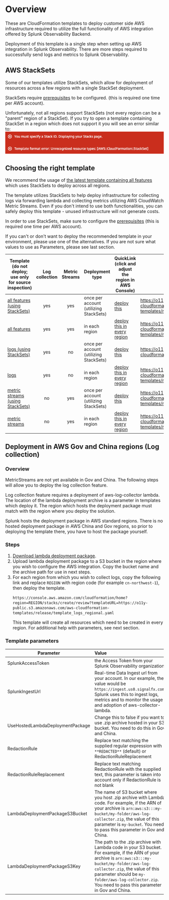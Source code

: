 # Overview

These are CloudFormation templates to deploy customer side AWS infrastructure required to utilize the full functionality of AWS integration offered by Splunk Observability Backend.

Deployment of this template is a single step when setting up AWS integration in Splunk Observability. There are more steps required to successfully send logs and metrics to Splunk Observability.

## AWS StackSets
Some of our templates utilize StackSets, which allow for deployment of resources across a few regions with a single StackSet deployment.
 
 StackSets require [prerequisites](https://docs.aws.amazon.com/AWSCloudFormation/latest/UserGuide/stacksets-prereqs-self-managed.html) to be configured. (this is required one time per AWS account). 
 
 Unfortunately, not all regions support StackSets (not every region can be a "parent" region of a StackSet). If you try to open a template containing StackSet in a region which does not support it you will see an error similar to:
![Screenshot of an error in AWS Console](./resources/aws_error.png)
 

## Choosing the right template

We recommend the usage of [the latest template containing all features](https://console.aws.amazon.com/cloudformation/home?region=eu-central-1#/stacks/create/review?templateURL=https://o11y-public.s3.amazonaws.com/aws-cloudformation-templates/release/template_all_features.yaml) which uses StackSets to deploy across all regions. 

The template utilizes StackSets to help deploy infrastructure for collecting logs via forwarding lambda and collecting metrics utilizing AWS CloudWatch Metric Streams.
Even if you don't intend to use both functionalities, you can safely deploy this template - unused infrastructure will not generate costs.

In order to use StackSets, make sure to configure the [prerequisites](https://docs.aws.amazon.com/AWSCloudFormation/latest/UserGuide/stacksets-prereqs-self-managed.html) (this is required one time per AWS account).

If you can't or don't want to deploy the recommended template in your environment, please use one of the alternatives. If you are not sure what values to use as Parameters, please see last section.

| Template        (do not deploy; use only for source inspection)                                           | Log collection | Metric Streams  | Deployment type |  QuickLink (click and adjust the region in AWS Console) | Hosted template link| Gov/China compatibility
| --------------------------------------------------------- |:--------------:| :--------------:| --------------- | ----------|----------------------|------|
| [all features (using StackSets)](latest/template_all_features.yaml)                             | yes            | yes             |once per account (utilizing StackSets)|[deploy this](https://console.aws.amazon.com/cloudformation/home?region=eu-central-1#/stacks/create/review?templateURL=https://o11y-public.s3.amazonaws.com/aws-cloudformation-templates/release/template_all_features.yaml)|https://o11y-public.s3.amazonaws.com/aws-cloudformation-templates/release/template_all_features.yaml|no
| [all features](latest/template_all_features_regional.yaml) | yes            | yes             |in each region |[deploy this in every region](https://console.aws.amazon.com/cloudformation/home?region=eu-central-1#/stacks/create/review?templateURL=https://o11y-public.s3.amazonaws.com/aws-cloudformation-templates/release/template_all_features_regional.yaml)|https://o11y-public.s3.amazonaws.com/aws-cloudformation-templates/release/template_all_features_regional.yaml|no
| [logs (using StackSets)](logs/template_logs.yaml)                                  | yes            | no              |once per account (utilizing StackSets)|[deploy this](https://console.aws.amazon.com/cloudformation/home?region=eu-central-1#/stacks/create/review?templateURL=https://o11y-public.s3.amazonaws.com/aws-cloudformation-templates/release/template_logs.yaml)|https://o11y-public.s3.amazonaws.com/aws-cloudformation-templates/release/template_logs.yaml|no
| [logs](logs/template_logs_regional.yaml)                         | yes            | no              |in each region|[deploy this in every region](https://console.aws.amazon.com/cloudformation/home?region=eu-central-1#/stacks/create/review?templateURL=https://o11y-public.s3.amazonaws.com/aws-cloudformation-templates/release/template_logs_regional.yaml)|https://o11y-public.s3.amazonaws.com/aws-cloudformation-templates/release/template_logs_regional.yaml|yes
| [metric streams (using StackSets)](metric-streams-beta/template_metric_streams.yaml)     | no             | yes             |once per account (utilizing StackSets)|[deploy this](https://console.aws.amazon.com/cloudformation/home?region=eu-central-1#/stacks/create/review?templateURL=https://o11y-public.s3.amazonaws.com/aws-cloudformation-templates/release/template_metric_streams.yaml)|https://o11y-public.s3.amazonaws.com/aws-cloudformation-templates/release/template_metric_streams.yaml|no
| [metric streams](metric-streams-beta/template_metric_streams_regional.yaml)    | no             | yes             |in each region|[deploy this in every region](https://console.aws.amazon.com/cloudformation/home?region=eu-central-1#/stacks/create/review?templateURL=https://o11y-public.s3.amazonaws.com/aws-cloudformation-templates/release/template_metric_streams_regional.yaml)|https://o11y-public.s3.amazonaws.com/aws-cloudformation-templates/release/template_metric_streams_regional.yaml|no


## Deployment in AWS Gov and China regions (Log collection)

### Overview
MetricStreams are not yet available in Gov and China. The following steps will allow you to deploy the log collection feature.

Log collection feature requires a deployment of aws-log-collector lambda.
The location of the lambda deployment archive is a parameter in templates which deploy it.
The region which hosts the deployment package must match with the region where you deploy the solution.

Splunk hosts the deployment package in AWS standard regions.
There is no hosted deployment package in AWS China and Gov regions, so prior to deploying the template there, you have to host the package yourself.

### Steps
1. [Download lambda deployment package](https://o11y-public-us-east-1.s3.amazonaws.com/aws-log-collector/aws-log-collector.release.zip).
2. Upload lambda deployment package to a S3 bucket in the region where you wish to configure the AWS integration. Copy the bucket name and the archive path for use in next steps.
3. For each region from which you wish to collect logs, copy the following link and replace `REGION` with region code (for example `cn-northwest-1`), then deploy the template.
    ```
    https://console.aws.amazon.com/cloudformation/home?region=REGION/stacks/create/review?templateURL=https://o11y-public.s3.amazonaws.com/aws-cloudformation-templates/release/template_logs_regional.yaml
    ```
    This template will create all resources which need to be created in every region. For additional help with parameters, see next section.

### Template parameters
|Parameter |Value |
| ---------|:-------------|
| SplunkAccessToken | the Access Token from your Splunk Observability organization   |
| SplunkIngestUrl | Real-time Data Ingest url from your account. In our example, the value would be `https://ingest.us0.signalfx.com`. Splunk uses this to ingest logs, metrics and to monitor the usage and adoption of aws-collector-lambda.   |
| UseHostedLambdaDeploymentPackage | Change this to false if you want to use .zip archive hosted in your S3 bucket. You need to do this in Gov and China.   |
| RedactionRule | Replace text matching the supplied regular expression with `**REDACTED**` (default) or RedactionRuleReplacement   |
| RedactionRuleReplacement | Replace text matching RedactionRule with the supplied text, this parameter is taken into account only if RedactionRule is not blank   |
| LambdaDeploymentPackageS3Bucket | The name of S3 bucket where you host .zip archive with Lambda code. For example, if the ARN of your archive is `arn:aws:s3:::my-bucket/my-folder/aws-log-collector.zip`, the value of this parameter is `my-bucket`. You need to pass this parameter in Gov and China.  |
| LambdaDeploymentPackageS3Key | The path to the .zip archive with Lambda code in your S3 bucket. For example, if the ARN of your archive is `arn:aws:s3:::my-bucket/my-folder/aws-log-collector.zip`, the value of this parameter should be `my-folder/aws-log-collector.zip`. You need to pass this parameter in Gov and China.  |


